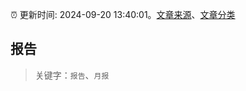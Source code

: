 :alarm_clock: 更新时间: 2024-09-20 13:40:01。[文章来源](/README.md)、[文章分类](/TAGS.md)

## 报告


> 关键字：`报告`、`月报`



